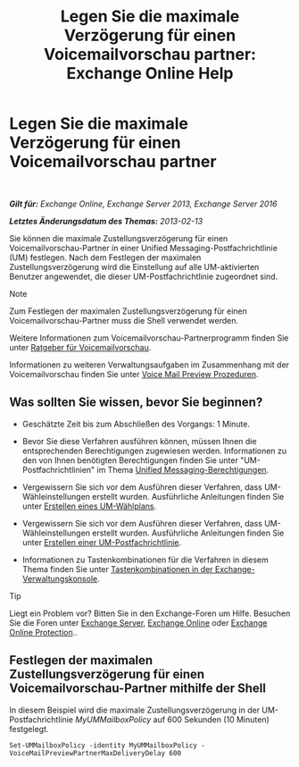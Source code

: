 ﻿---
title: 'Legen Sie die maximale Verzögerung für einen Voicemailvorschau partner: Exchange Online Help'
TOCTitle: Legen Sie die maximale Verzögerung für einen Voicemailvorschau partner
ms:assetid: c9a07f6d-6f7f-4036-9a4a-d668d21e2c76
ms:mtpsurl: https://technet.microsoft.com/de-de/library/Ff630928(v=EXCHG.150)
ms:contentKeyID: 51409342
ms.date: 05/23/2018
mtps_version: v=EXCHG.150
ms.translationtype: MT
---

# Legen Sie die maximale Verzögerung für einen Voicemailvorschau partner

 

_**Gilt für:** Exchange Online, Exchange Server 2013, Exchange Server 2016_

_**Letztes Änderungsdatum des Themas:** 2013-02-13_

Sie können die maximale Zustellungsverzögerung für einen Voicemailvorschau-Partner in einer Unified Messaging-Postfachrichtlinie (UM) festlegen. Nach dem Festlegen der maximalen Zustellungsverzögerung wird die Einstellung auf alle UM-aktivierten Benutzer angewendet, die dieser UM-Postfachrichtlinie zugeordnet sind.


> [!NOTE]
> Zum Festlegen der maximalen Zustellungsverzögerung für einen Voicemailvorschau-Partner muss die Shell verwendet werden.



Weitere Informationen zum Voicemailvorschau-Partnerprogramm finden Sie unter [Ratgeber für Voicemailvorschau](voice-mail-preview-advisor-exchange-2013-help.md).

Informationen zu weiteren Verwaltungsaufgaben im Zusammenhang mit der Voicemailvorschau finden Sie unter [Voice Mail Preview Prozeduren](voice-mail-preview-procedures-exchange-2013-help.md).

## Was sollten Sie wissen, bevor Sie beginnen?

  - Geschätzte Zeit bis zum Abschließen des Vorgangs: 1 Minute.

  - Bevor Sie diese Verfahren ausführen können, müssen Ihnen die entsprechenden Berechtigungen zugewiesen werden. Informationen zu den von Ihnen benötigten Berechtigungen finden Sie unter "UM-Postfachrichtlinien" im Thema [Unified Messaging-Berechtigungen](unified-messaging-permissions-exchange-2013-help.md).

  - Vergewissern Sie sich vor dem Ausführen dieser Verfahren, dass UM-Wähleinstellungen erstellt wurden. Ausführliche Anleitungen finden Sie unter [Erstellen eines UM-Wählplans](create-a-um-dial-plan-exchange-2013-help.md).

  - Vergewissern Sie sich vor dem Ausführen dieser Verfahren, dass UM-Wähleinstellungen erstellt wurden. Ausführliche Anleitungen finden Sie unter [Erstellen einer UM-Postfachrichtlinie](create-a-um-mailbox-policy-exchange-2013-help.md).

  - Informationen zu Tastenkombinationen für die Verfahren in diesem Thema finden Sie unter [Tastenkombinationen in der Exchange-Verwaltungskonsole](keyboard-shortcuts-in-the-exchange-admin-center-exchange-online-protection-help.md).


> [!TIP]
> Liegt ein Problem vor? Bitten Sie in den Exchange-Foren um Hilfe. Besuchen Sie die Foren unter <A href="https://go.microsoft.com/fwlink/p/?linkid=60612">Exchange Server</A>, <A href="https://go.microsoft.com/fwlink/p/?linkid=267542">Exchange Online</A> oder <A href="https://go.microsoft.com/fwlink/p/?linkid=285351">Exchange Online Protection</A>..



## Festlegen der maximalen Zustellungsverzögerung für einen Voicemailvorschau-Partner mithilfe der Shell

In diesem Beispiel wird die maximale Zustellungsverzögerung in der UM-Postfachrichtlinie *MyUMMailboxPolicy* auf 600 Sekunden (10 Minuten) festgelegt.

    Set-UMMailboxPolicy -identity MyUMMailboxPolicy - VoiceMailPreviewPartnerMaxDeliveryDelay 600

